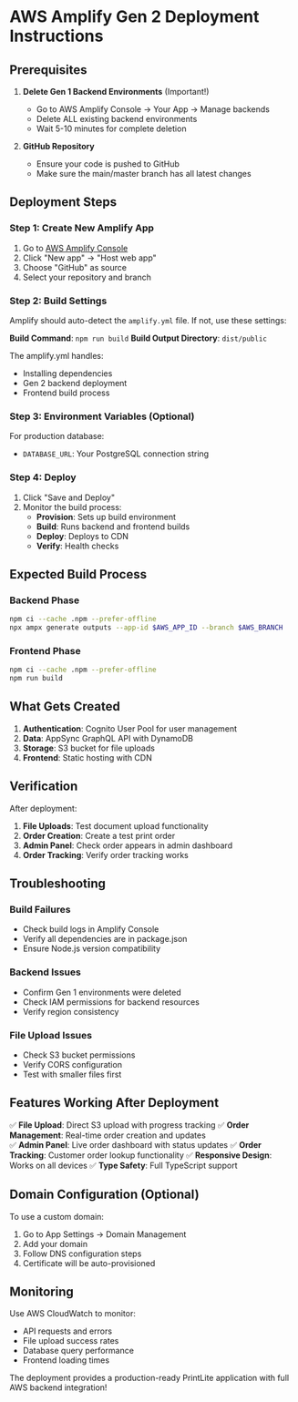 # AWS Amplify Gen 2 Deployment Instructions

## Prerequisites

1. **Delete Gen 1 Backend Environments** (Important!)
   - Go to AWS Amplify Console → Your App → Manage backends
   - Delete ALL existing backend environments
   - Wait 5-10 minutes for complete deletion

2. **GitHub Repository**
   - Ensure your code is pushed to GitHub
   - Make sure the main/master branch has all latest changes

## Deployment Steps

### Step 1: Create New Amplify App

1. Go to [AWS Amplify Console](https://console.aws.amazon.com/amplify/)
2. Click "New app" → "Host web app"
3. Choose "GitHub" as source
4. Select your repository and branch

### Step 2: Build Settings

Amplify should auto-detect the `amplify.yml` file. If not, use these settings:

**Build Command**: `npm run build`
**Build Output Directory**: `dist/public`

The amplify.yml handles:
- Installing dependencies
- Gen 2 backend deployment
- Frontend build process

### Step 3: Environment Variables (Optional)

For production database:
- `DATABASE_URL`: Your PostgreSQL connection string

### Step 4: Deploy

1. Click "Save and Deploy"
2. Monitor the build process:
   - **Provision**: Sets up build environment
   - **Build**: Runs backend and frontend builds
   - **Deploy**: Deploys to CDN
   - **Verify**: Health checks

## Expected Build Process

### Backend Phase
```bash
npm ci --cache .npm --prefer-offline
npx ampx generate outputs --app-id $AWS_APP_ID --branch $AWS_BRANCH
```

### Frontend Phase
```bash
npm ci --cache .npm --prefer-offline
npm run build
```

## What Gets Created

1. **Authentication**: Cognito User Pool for user management
2. **Data**: AppSync GraphQL API with DynamoDB
3. **Storage**: S3 bucket for file uploads
4. **Frontend**: Static hosting with CDN

## Verification

After deployment:

1. **File Uploads**: Test document upload functionality
2. **Order Creation**: Create a test print order
3. **Admin Panel**: Check order appears in admin dashboard
4. **Order Tracking**: Verify order tracking works

## Troubleshooting

### Build Failures
- Check build logs in Amplify Console
- Verify all dependencies are in package.json
- Ensure Node.js version compatibility

### Backend Issues
- Confirm Gen 1 environments were deleted
- Check IAM permissions for backend resources
- Verify region consistency

### File Upload Issues
- Check S3 bucket permissions
- Verify CORS configuration
- Test with smaller files first

## Features Working After Deployment

✅ **File Upload**: Direct S3 upload with progress tracking
✅ **Order Management**: Real-time order creation and updates  
✅ **Admin Panel**: Live order dashboard with status updates
✅ **Order Tracking**: Customer order lookup functionality
✅ **Responsive Design**: Works on all devices
✅ **Type Safety**: Full TypeScript support

## Domain Configuration (Optional)

To use a custom domain:
1. Go to App Settings → Domain Management
2. Add your domain
3. Follow DNS configuration steps
4. Certificate will be auto-provisioned

## Monitoring

Use AWS CloudWatch to monitor:
- API requests and errors
- File upload success rates
- Database query performance
- Frontend loading times

The deployment provides a production-ready PrintLite application with full AWS backend integration!